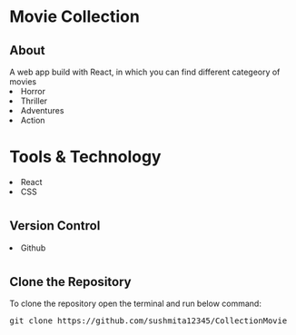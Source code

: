 # Movie Collection

<h2>About</h2>
A web app build with React, in which you can find different categeory of movies
<li>Horror</li>
<li>Thriller</li>
<li>Adventures</li>
<li>Action</li>

# Tools & Technology
<li>React</li>
<li>CSS</li>


# <h2>Version Control</h2>
<li> Github </li>

# <h2>Clone the Repository</h2>
To clone the repository open the terminal and run below command:</br>
<pre>git clone https://github.com/sushmita12345/CollectionMovie</pre>